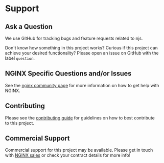# Support

## Ask a Question

We use GitHub for tracking bugs and feature requests related to njs.

Don't know how something in this project works? Curious if this project can achieve your desired functionality? Please open an issue on GitHub with the label `question`.

## NGINX Specific Questions and/or Issues

See the [nginx community page](https://nginx.org/en/community.html) for more information on how to get help with NGINX.

## Contributing

Please see the [contributing guide](CONTRIBUTING.md) for guidelines on how to best contribute to this project.

## Commercial Support

Commercial support for this project may be available. Please get in touch with [NGINX sales](https://www.nginx.com/contact-sales/) or check your contract details for more info!
